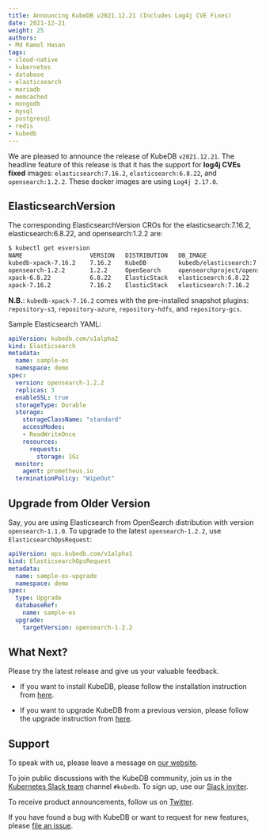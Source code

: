 ```yaml
---
title: Announcing KubeDB v2021.12.21 (Includes Log4j CVE Fixes)
date: 2021-12-21
weight: 25
authors:
- Md Kamol Hasan
tags:
- cloud-native
- kubernetes
- database
- elasticsearch
- mariadb
- memcached
- mongodb
- mysql
- postgresql
- redis
- kubedb
---
```


We are pleased to announce the release of KubeDB `v2021.12.21`. The headline feature of this release is that it has the support for **log4j CVEs fixed** images: `elasticsearch:7.16.2`,  `elasticsearch:6.8.22`, and `opensearch:1.2.2`. These docker images are using `Log4j 2.17.0`.

## ElasticsearchVersion

The corresponding ElasticsearchVersion CROs for the elasticsearch:7.16.2, elasticsearch:6.8.22, and opensearch:1.2.2 are:

```bash
$ kubectl get esversion 
NAME                   VERSION   DISTRIBUTION   DB_IMAGE                                          DEPRECATED   AGE
kubedb-xpack-7.16.2    7.16.2    KubeDB         kubedb/elasticsearch:7.16.2-xpack-v2021.12.24                  12s
opensearch-1.2.2       1.2.2     OpenSearch     opensearchproject/opensearch:1.2.2                             12s
xpack-6.8.22           6.8.22    ElasticStack   elasticsearch:6.8.22                                           12s
xpack-7.16.2           7.16.2    ElasticStack   elasticsearch:7.16.2                                           12s
```

**N.B.**: `kubedb-xpack-7.16.2` comes with the pre-installed snapshot plugins: `repository-s3`, `repository-azure`, `repository-hdfs`, and `repository-gcs`.

Sample Elasticsearch YAML:

```yaml
apiVersion: kubedb.com/v1alpha2
kind: Elasticsearch
metadata:
  name: sample-es
  namespace: demo
spec:
  version: opensearch-1.2.2
  replicas: 3
  enableSSL: true 
  storageType: Durable
  storage:
    storageClassName: "standard"
    accessModes:
    - ReadWriteOnce
    resources:
      requests:
        storage: 1Gi
  monitor:
    agent: prometheus.io
  terminationPolicy: "WipeOut"
```

## Upgrade from Older Version

Say, you are using Elasticsearch from OpenSearch distribution with version `opensearch-1.1.0`. To upgrade to the latest `opensearch-1.2.2`, use `ElasticsearchOpsRequest`:

```yaml
apiVersion: ops.kubedb.com/v1alpha1
kind: ElasticsearchOpsRequest
metadata:
  name: sample-es-upgrade
  namespace: demo
spec:
  type: Upgrade
  databaseRef:
    name: sample-es
  upgrade:
    targetVersion: opensearch-1.2.2
```

## What Next?

Please try the latest release and give us your valuable feedback.

- If you want to install KubeDB, please follow the installation instruction from [here](https://kubedb.com/docs/latest/setup).

- If you want to upgrade KubeDB from a previous version, please follow the upgrade instruction from [here](https://kubedb.com/docs/latest/setup/upgrade/).

## Support

To speak with us, please leave a message on [our website](https://appscode.com/contact/).

To join public discussions with the KubeDB community, join us in the [Kubernetes Slack team](https://kubernetes.slack.com/messages/C8149MREV/) channel `#kubedb`. To sign up, use our [Slack inviter](http://slack.kubernetes.io/).

To receive product announcements, follow us on [Twitter](https://twitter.com/KubeDB).

If you have found a bug with KubeDB or want to request for new features, please [file an issue](https://github.com/kubedb/project/issues/new).
